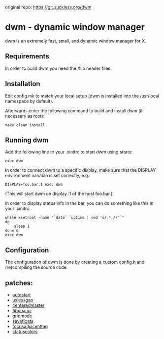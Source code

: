 original repo: https://git.suckless.org/dwm

dwm - dynamic window manager
============================
dwm is an extremely fast, small, and dynamic window manager for X.


Requirements
------------
In order to build dwm you need the Xlib header files.


Installation
------------
Edit config.mk to match your local setup (dwm is installed into
the /usr/local namespace by default).

Afterwards enter the following command to build and install dwm (if
necessary as root):

    make clean install


Running dwm
-----------
Add the following line to your .xinitrc to start dwm using startx:

    exec dwm

In order to connect dwm to a specific display, make sure that
the DISPLAY environment variable is set correctly, e.g.:

    DISPLAY=foo.bar:1 exec dwm

(This will start dwm on display :1 of the host foo.bar.)

In order to display status info in the bar, you can do something
like this in your .xinitrc:

    while xsetroot -name "`date` `uptime | sed 's/.*,//'`"
    do
    	sleep 1
    done &
    exec dwm


Configuration
-------------
The configuration of dwm is done by creating a custom config.h
and (re)compiling the source code.

patches:
--------
- [autostart](https://dwm.suckless.org/patches/autostart/)
- [uslessgap](https://dwm.suckless.org/patches/uselessgap/)
- [centeredmaster](https://dwm.suckless.org/patches/centeredmaster/)
- [fibonacci](https://dwm.suckless.org/patches/fibonacci/)
- [gridmode](https://dwm.suckless.org/patches/gridmode/)
- [savefloats](https://dwm.suckless.org/patches/save_floats/)
- [focusadjacenttag](http://dwm.suckless.org/patches/focusadjacenttag/)
- [statuscolors](https://dwm.suckless.org/patches/statuscolors/)
